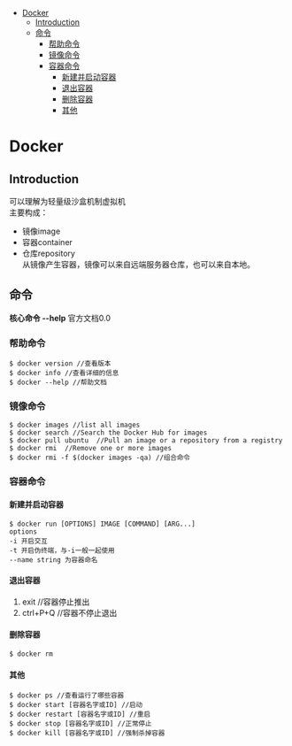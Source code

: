 - [Docker](#docker)
  - [Introduction](#introduction)
  - [命令](#命令)
    - [帮助命令](#帮助命令)
    - [镜像命令](#镜像命令)
    - [容器命令](#容器命令)
      - [新建并启动容器](#新建并启动容器)
      - [退出容器](#退出容器)
      - [删除容器](#删除容器)
      - [其他](#其他)
# Docker
## Introduction
可以理解为轻量级沙盒机制虚拟机  
主要构成： 
* 镜像image
* 容器container
* 仓库repository  
从镜像产生容器，镜像可以来自远端服务器仓库，也可以来自本地。
## 命令
**核心命令 --help** 官方文档0.0
### 帮助命令
```
$ docker version //查看版本
$ docker info //查看详细的信息
$ docker --help //帮助文档
```
### 镜像命令
```
$ docker images //list all images
$ docker search //Search the Docker Hub for images
$ docker pull ubuntu  //Pull an image or a repository from a registry
$ docker rmi  //Remove one or more images
$ docker rmi -f $(docker images -qa) //组合命令
```
### 容器命令
#### 新建并启动容器
```
$ docker run [OPTIONS] IMAGE [COMMAND] [ARG...] 
options
-i 开启交互
-t 开启伪终端，与-i一般一起使用
--name string 为容器命名
```
#### 退出容器
1. exit //容器停止推出
2. ctrl+P+Q //容器不停止退出
#### 删除容器
```
$ docker rm 
```
#### 其他
```
$ docker ps //查看运行了哪些容器
$ docker start [容器名字或ID] //启动
$ docker restart [容器名字或ID] //重启
$ docker stop [容器名字或ID] //正常停止
$ docker kill [容器名字或ID] //强制杀掉容器
```